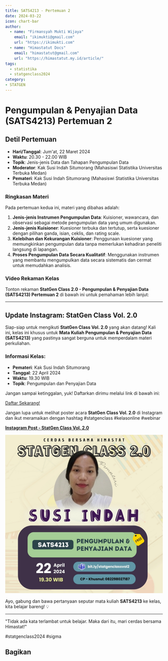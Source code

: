 ```yaml
--- 
title: SATS4213 - Pertemuan 2
date: 2024-03-22
icon: chart-bar
author:
  - name: "Firmansyah Mukti Wijaya"
    email: "ikimukti@gmail.com"
    url: "https://ikimukti.com"
  - name: "Himastatut Docs"
    email: "himastatut@gmail.com"
    url: "https://himastatut.my.id/article/"
tags:
  - statistika
  - statgenclass2024
category: 
- STATGEN
--- 
```


# Pengumpulan & Penyajian Data (SATS4213) Pertemuan 2

## Detil Pertemuan

- **Hari/Tanggal**: Jum'at, 22 Maret 2024  
- **Waktu**: 20.30 - 22.00 WIB  
- **Topik**: Jenis-jenis Data dan Tahapan Pengumpulan Data  
- **Moderator**: Kak Susi Indah Situmorang (Mahasiswi Statistika Universitas Terbuka Medan)  
- **Pemateri**: Kak Susi Indah Situmorang (Mahasiswi Statistika Universitas Terbuka Medan)

### Ringkasan Materi
Pada pertemuan kedua ini, materi yang dibahas adalah:
1. **Jenis-jenis Instrumen Pengumpulan Data**: Kuisioner, wawancara, dan observasi sebagai metode pengumpulan data yang umum digunakan.
2. **Jenis-jenis Kuisioner**: Kuesioner terbuka dan tertutup, serta kuesioner dengan pilihan ganda, isian, ceklis, dan rating scale.
3. **Kelebihan dan Kekurangan Kuisioner**: Penggunaan kuesioner yang memungkinkan pengumpulan data tanpa memerlukan kehadiran peneliti langsung di lapangan.
4. **Proses Pengumpulan Data Secara Kualitatif**: Menggunakan instrumen yang membantu mengumpulkan data secara sistematis dan cermat untuk memudahkan analisis.

### Video Rekaman Kelas
Tonton rekaman **StatGen Class 2.0 - Pengumpulan & Penyajian Data (SATS4213) Pertemuan 2** di bawah ini untuk pemahaman lebih lanjut:

<VidStack  
  src="https://www.youtube.com/watch?v=AUxJLrAxnh4"  
  title="StatGen Class 2.0 - Pengumpulan & Penyajian Data (SATS4213) Pertemuan 2"
/>

--- 

## Update Instagram: StatGen Class Vol. 2.0

Siap-siap untuk mengikuti **StatGen Class Vol. 2.0** yang akan datang! Kali ini, kelas ini khusus untuk **Mata Kuliah Pengumpulan & Penyajian Data (SATS4213)** yang pastinya sangat berguna untuk memperdalam materi perkuliahan.

### Informasi Kelas:

- **Pemateri**: Kak Susi Indah Situmorang
- **Tanggal**: 22 April 2024
- **Waktu**: 19.30 WIB
- **Topik**: Pengumpulan dan Penyajian Data

Jangan sampai ketinggalan, yuk! Daftarkan dirimu melalui link di bawah ini:

[Daftar Sekarang!](https://bit.ly/statgenclassvol2)

Jangan lupa untuk melihat poster acara **StatGen Class Vol. 2.0** di Instagram dan ikut meramaikan dengan hashtag #statgenclass #kelasonline #webinar

[**Instagram Post - StatGen Class Vol. 2.0**](https://www.instagram.com/p/C6DL1EfSS4n/?img_index=1)

![StatGen Class 2.0 Poster](pertemuan-2-image.png)

Ayo, gabung dan bawa pertanyaan seputar mata kuliah **SATS4213** ke kelas, kita belajar bareng! 💡

--- 

"Tidak ada kata terlambat untuk belajar. Maka dari itu, mari cerdas bersama Himastat!"

#statgenclass2024 #sigma


## Bagikan
<Share colorful />
<GitContributors />
<GitChangelog />